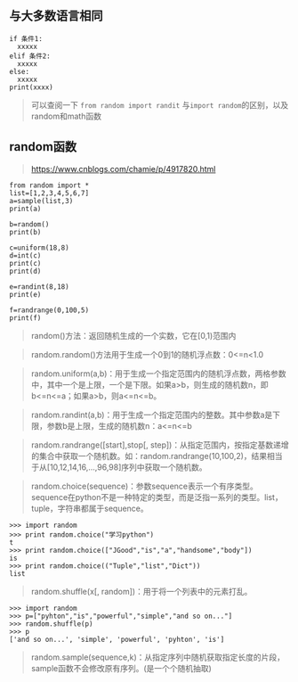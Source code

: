 ## 与大多数语言相同 
```
if 条件1:
  xxxxx
elif 条件2:
  xxxxx
else:
  xxxxx
print(xxxx)
```

> 可以查阅一下 ```from random import randit``` 与```import random```的区别，以及random和math函数

## random函数
> https://www.cnblogs.com/chamie/p/4917820.html
```
from random import *
list=[1,2,3,4,5,6,7]
a=sample(list,3)
print(a)

b=random()
print(b)

c=uniform(18,8)
d=int(c)
print(c)
print(d)

e=randint(8,18)
print(e)

f=randrange(0,100,5)
print(f)
```
> random()方法：返回随机生成的一个实数，它在[0,1)范围内

> random.random()方法用于生成一个0到1的随机浮点数：0<=n<1.0

> random.uniform(a,b)：用于生成一个指定范围内的随机浮点数，两格参数中，其中一个是上限，一个是下限。如果a>b，则生成的随机数n，即b<=n<=a；如果a>b，则a<=n<=b。

> random.randint(a,b)：用于生成一个指定范围内的整数。其中参数a是下限，参数b是上限，生成的随机数n：a<=n<=b

> random.randrange([start],stop[, step])：从指定范围内，按指定基数递增的集合中获取一个随机数。如：random.randrange(10,100,2)，结果相当于从[10,12,14,16,...,96,98]序列中获取一个随机数。

> random.choice(sequence)：参数sequence表示一个有序类型。sequence在python不是一种特定的类型，而是泛指一系列的类型。list，tuple，字符串都属于sequence。
```
>>> import random
>>> print random.choice("学习python")
t
>>> print random.choice(["JGood","is","a","handsome","body"])
is
>>> print random.choice(("Tuple","list","Dict"))
list
```

> random.shuffle(x[, random])：用于将一个列表中的元素打乱。
```
>>> import random
>>> p=["pyhton","is","powerful","simple","and so on..."]
>>> random.shuffle(p)
>>> p
['and so on...', 'simple', 'powerful', 'pyhton', 'is']
```

> random.sample(sequence,k)：从指定序列中随机获取指定长度的片段，sample函数不会修改原有序列。(是一个个随机抽取)
